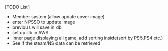 [TODO List]
- Member system (allow update cover image)
- enter NPSSO to update image
- previous will save in db
- set up db in AWS
- Inner page displaying all game, add sorting inside(sort by PS5,PS4 etc.)
- See if the steam/NS data can be retrieved
